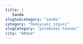 ```yaml
---
title: |
   Sanda
slugSubcategory: "sanda"
category: "Πολεμικές τέχνες"
slugCategory: "polemikes-texnes"
city: "Αθήνα"
---
```


